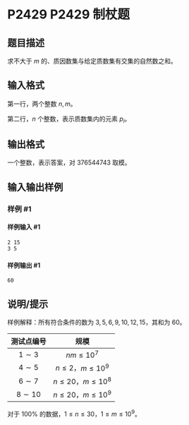 # P2429 P2429 制杖题

## 题目描述

求不大于 $m$ 的、质因数集与给定质数集有交集的自然数之和。


## 输入格式

第一行，两个整数 $n, m$。

第二行，$n$ 个整数，表示质数集内的元素 $p_i$。


## 输出格式

一个整数，表示答案，对 $376544743$ 取模。


## 输入输出样例

### 样例 #1

#### 样例输入 #1

```
2 15
3 5
```

#### 样例输出 #1

```
60
```

## 说明/提示

样例解释：所有符合条件的数为 $3,5,6,9,10,12,15$，其和为 $60$。

| 测试点编号 | 规模 |
|:-:|:-:|
| $1 \sim 3$ | $n m \le {10}^7$ |
| $4 \sim 5$ | $n \le 2$，$m \le {10}^9$ |
| $6 \sim 7$ | $n \le 20$，$m \le {10}^8$ |
| $8 \sim 10$ | $n \le 20$，$m \le {10}^9$ |

对于 $100 \%$ 的数据，$1 \le n \le 30$，$1 \le m \le {10}^9$。
